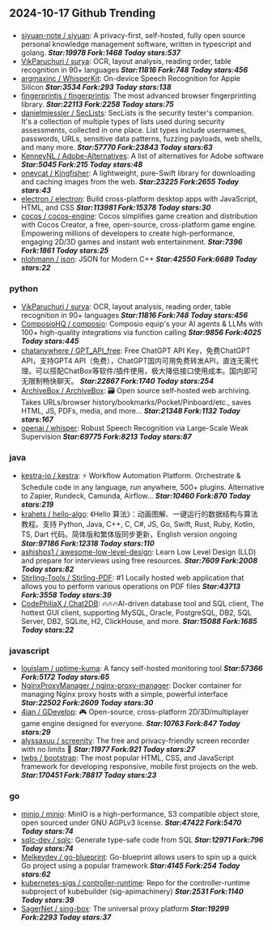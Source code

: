 ## 2024-10-17 Github Trending

### 
* [siyuan-note / siyuan](https://github.com/siyuan-note/siyuan): A privacy-first, self-hosted, fully open source personal knowledge management software, written in typescript and golang. ***Star:19978 Fork:1468 Today stars:537***
* [VikParuchuri / surya](https://github.com/VikParuchuri/surya): OCR, layout analysis, reading order, table recognition in 90+ languages ***Star:11816 Fork:748 Today stars:456***
* [argmaxinc / WhisperKit](https://github.com/argmaxinc/WhisperKit): On-device Speech Recognition for Apple Silicon ***Star:3534 Fork:293 Today stars:138***
* [fingerprintjs / fingerprintjs](https://github.com/fingerprintjs/fingerprintjs): The most advanced browser fingerprinting library. ***Star:22113 Fork:2258 Today stars:75***
* [danielmiessler / SecLists](https://github.com/danielmiessler/SecLists): SecLists is the security tester's companion. It's a collection of multiple types of lists used during security assessments, collected in one place. List types include usernames, passwords, URLs, sensitive data patterns, fuzzing payloads, web shells, and many more. ***Star:57770 Fork:23843 Today stars:63***
* [KenneyNL / Adobe-Alternatives](https://github.com/KenneyNL/Adobe-Alternatives): A list of alternatives for Adobe software ***Star:5045 Fork:215 Today stars:48***
* [onevcat / Kingfisher](https://github.com/onevcat/Kingfisher): A lightweight, pure-Swift library for downloading and caching images from the web. ***Star:23225 Fork:2655 Today stars:43***
* [electron / electron](https://github.com/electron/electron): Build cross-platform desktop apps with JavaScript, HTML, and CSS ***Star:113981 Fork:15378 Today stars:30***
* [cocos / cocos-engine](https://github.com/cocos/cocos-engine): Cocos simplifies game creation and distribution with Cocos Creator, a free, open-source, cross-platform game engine. Empowering millions of developers to create high-performance, engaging 2D/3D games and instant web entertainment. ***Star:7396 Fork:1861 Today stars:25***
* [nlohmann / json](https://github.com/nlohmann/json): JSON for Modern C++ ***Star:42550 Fork:6689 Today stars:22***

### python
* [VikParuchuri / surya](https://github.com/VikParuchuri/surya): OCR, layout analysis, reading order, table recognition in 90+ languages ***Star:11816 Fork:748 Today stars:456***
* [ComposioHQ / composio](https://github.com/ComposioHQ/composio): Composio equip's your AI agents & LLMs with 100+ high-quality integrations via function calling ***Star:9856 Fork:4025 Today stars:445***
* [chatanywhere / GPT_API_free](https://github.com/chatanywhere/GPT_API_free): Free ChatGPT API Key，免费ChatGPT API，支持GPT4 API（免费），ChatGPT国内可用免费转发API，直连无需代理。可以搭配ChatBox等软件/插件使用，极大降低接口使用成本。国内即可无限制畅快聊天。 ***Star:22867 Fork:1740 Today stars:254***
* [ArchiveBox / ArchiveBox](https://github.com/ArchiveBox/ArchiveBox): 🗃 Open source self-hosted web archiving. Takes URLs/browser history/bookmarks/Pocket/Pinboard/etc., saves HTML, JS, PDFs, media, and more... ***Star:21348 Fork:1132 Today stars:167***
* [openai / whisper](https://github.com/openai/whisper): Robust Speech Recognition via Large-Scale Weak Supervision ***Star:69775 Fork:8213 Today stars:87***

### java
* [kestra-io / kestra](https://github.com/kestra-io/kestra): ⚡ Workflow Automation Platform. Orchestrate & Schedule code in any language, run anywhere, 500+ plugins. Alternative to Zapier, Rundeck, Camunda, Airflow... ***Star:10460 Fork:870 Today stars:219***
* [krahets / hello-algo](https://github.com/krahets/hello-algo): 《Hello 算法》：动画图解、一键运行的数据结构与算法教程。支持 Python, Java, C++, C, C#, JS, Go, Swift, Rust, Ruby, Kotlin, TS, Dart 代码。简体版和繁体版同步更新，English version ongoing ***Star:97186 Fork:12318 Today stars:110***
* [ashishps1 / awesome-low-level-design](https://github.com/ashishps1/awesome-low-level-design): Learn Low Level Design (LLD) and prepare for interviews using free resources. ***Star:7609 Fork:2008 Today stars:82***
* [Stirling-Tools / Stirling-PDF](https://github.com/Stirling-Tools/Stirling-PDF): #1 Locally hosted web application that allows you to perform various operations on PDF files ***Star:43713 Fork:3558 Today stars:39***
* [CodePhiliaX / Chat2DB](https://github.com/CodePhiliaX/Chat2DB): 🔥🔥🔥AI-driven database tool and SQL client, The hottest GUI client, supporting MySQL, Oracle, PostgreSQL, DB2, SQL Server, DB2, SQLite, H2, ClickHouse, and more. ***Star:15088 Fork:1685 Today stars:22***

### javascript
* [louislam / uptime-kuma](https://github.com/louislam/uptime-kuma): A fancy self-hosted monitoring tool ***Star:57366 Fork:5172 Today stars:65***
* [NginxProxyManager / nginx-proxy-manager](https://github.com/NginxProxyManager/nginx-proxy-manager): Docker container for managing Nginx proxy hosts with a simple, powerful interface ***Star:22502 Fork:2609 Today stars:30***
* [4ian / GDevelop](https://github.com/4ian/GDevelop): 🎮 Open-source, cross-platform 2D/3D/multiplayer game engine designed for everyone. ***Star:10763 Fork:847 Today stars:29***
* [alyssaxuu / screenity](https://github.com/alyssaxuu/screenity): The free and privacy-friendly screen recorder with no limits 🎥 ***Star:11977 Fork:921 Today stars:27***
* [twbs / bootstrap](https://github.com/twbs/bootstrap): The most popular HTML, CSS, and JavaScript framework for developing responsive, mobile first projects on the web. ***Star:170451 Fork:78817 Today stars:23***

### go
* [minio / minio](https://github.com/minio/minio): MinIO is a high-performance, S3 compatible object store, open sourced under GNU AGPLv3 license. ***Star:47422 Fork:5470 Today stars:74***
* [sqlc-dev / sqlc](https://github.com/sqlc-dev/sqlc): Generate type-safe code from SQL ***Star:12971 Fork:796 Today stars:74***
* [Melkeydev / go-blueprint](https://github.com/Melkeydev/go-blueprint): Go-blueprint allows users to spin up a quick Go project using a popular framework ***Star:4145 Fork:254 Today stars:62***
* [kubernetes-sigs / controller-runtime](https://github.com/kubernetes-sigs/controller-runtime): Repo for the controller-runtime subproject of kubebuilder (sig-apimachinery) ***Star:2531 Fork:1140 Today stars:39***
* [SagerNet / sing-box](https://github.com/SagerNet/sing-box): The universal proxy platform ***Star:19299 Fork:2293 Today stars:37***
